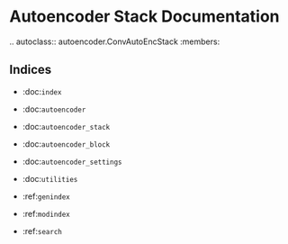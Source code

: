 Autoencoder Stack Documentation
===============================

.. autoclass:: autoencoder.ConvAutoEncStack
   :members:

Indices
-------

* :doc:`index`
* :doc:`autoencoder`
* :doc:`autoencoder_stack`
* :doc:`autoencoder_block`
* :doc:`autoencoder_settings`
* :doc:`utilities`

* :ref:`genindex`
* :ref:`modindex`
* :ref:`search`

